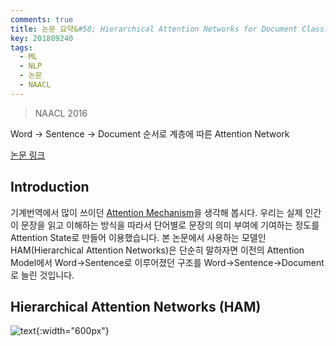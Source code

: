 ```yaml
---
comments: true
title: 논문 요약&#58; Hierarchical Attention Networks for Document Classification
key: 201809240
tags:
  - ML
  - NLP
  - 논문
  - NAACL
---
```


> NAACL 2016

Word -> Sentence -> Document 순서로 계층에 따른 Attention Network

<!--more-->

[논문 링크](https://www.cs.cmu.edu/~hovy/papers/16HLT-hierarchical-attention-networks.pdf)

## Introduction

기계번역에서 많이 쓰이던 [Attention Mechanism](http://rokrokss.com/post/2018/05/19/Effective-Approaches-to-Attention-based-Neural-Machine-Translation.html)을
생각해 봅시다. 우리는 실제 인간이 문장을 읽고 이해하는 방식을 따라서 단어별로 문장의 의미 부여에 기여하는 정도를 Attention State로 만들어 이용했습니다.
본 논문에서 사용하는 모델인 HAM(Hierarchical Attention Networks)은 단순히 말하자면 이전의 Attention Model에서 Word->Sentence로 이루어졌던 구조를 Word->Sentence->Document로 늘린 것입니다.

## Hierarchical Attention Networks (HAM)

![text](https://raw.githubusercontent.com/q0115643/my_blog/master/assets/images/paper-summary/Yang-NAACL2016/1.png){:width="600px"}
